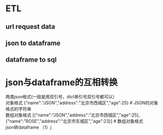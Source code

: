 # ETL
## url request data
## json to dataframe
## dataframe to sql
# json与dataframe的互相转换
两类json格式(一般是用双引号，dict单引号双引号都可以）\
对象格式  {"name":"JSON","address":"北京市西城区","age":25} # JSON的对象格式的字符串\
数组对象格式   [{"name":"JSON","address":"北京市西城区","age":25},{"name":"ROSE","address":"北京市东城区","age":23}] # 数组对象格式\
json转dataframe
 （1）j
